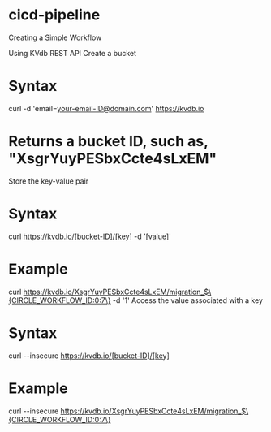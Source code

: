# cicd-pipeline
Creating a Simple Workflow


Using KVdb REST API
Create a bucket
# Syntax
curl -d 'email=your-email-ID@domain.com' https://kvdb.io
# Returns a bucket ID, such as, "XsgrYuyPESbxCcte4sLxEM"
Store the key-value pair
# Syntax
curl https://kvdb.io/[bucket-ID]/[key]  -d '[value]'
# Example
curl https://kvdb.io/XsgrYuyPESbxCcte4sLxEM/migration_$\{CIRCLE_WORKFLOW_ID:0:7\}  -d '1'
Access the value associated with a key

# Syntax
curl --insecure  https://kvdb.io/[bucket-ID]/[key]
# Example
curl --insecure  https://kvdb.io/XsgrYuyPESbxCcte4sLxEM/migration_$\{CIRCLE_WORKFLOW_ID:0:7\}